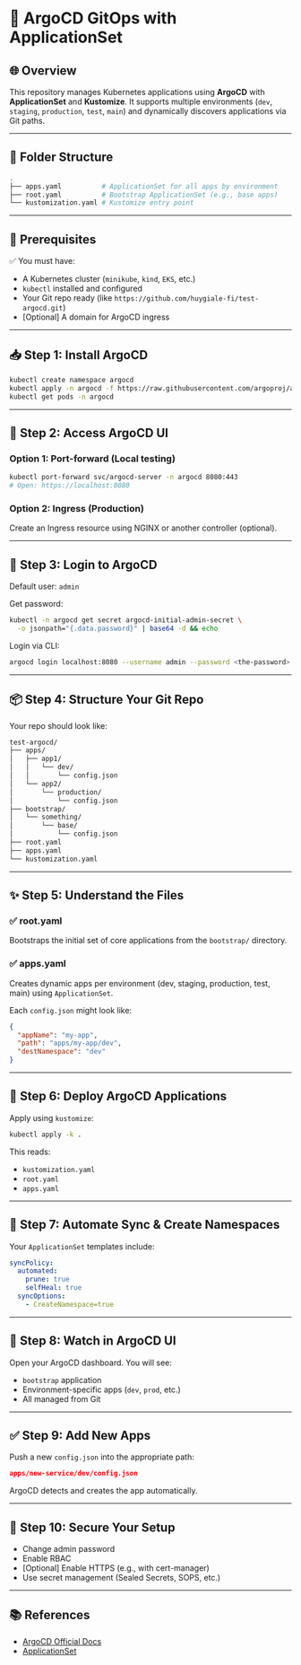 
# 🚀 ArgoCD GitOps with ApplicationSet

## 🌐 Overview

This repository manages Kubernetes applications using **ArgoCD** with **ApplicationSet** and **Kustomize**. It supports multiple environments (`dev`, `staging`, `production`, `test`, `main`) and dynamically discovers applications via Git paths.

---

## 📁 Folder Structure

```bash
.
├── apps.yaml          # ApplicationSet for all apps by environment
├── root.yaml          # Bootstrap ApplicationSet (e.g., base apps)
└── kustomization.yaml # Kustomize entry point
```

---

## 🔧 Prerequisites

✅ You must have:

- A Kubernetes cluster (`minikube`, `kind`, `EKS`, etc.)
- `kubectl` installed and configured
- Your Git repo ready (like `https://github.com/huygiale-fi/test-argocd.git`)
- [Optional] A domain for ArgoCD ingress

---

## 📥 Step 1: Install ArgoCD

```bash
kubectl create namespace argocd
kubectl apply -n argocd -f https://raw.githubusercontent.com/argoproj/argo-cd/stable/manifests/install.yaml
kubectl get pods -n argocd
```

---

## 🔐 Step 2: Access ArgoCD UI

### Option 1: Port-forward (Local testing)

```bash
kubectl port-forward svc/argocd-server -n argocd 8080:443
# Open: https://localhost:8080
```

### Option 2: Ingress (Production)

Create an Ingress resource using NGINX or another controller (optional).

---

## 🔑 Step 3: Login to ArgoCD

Default user: `admin`

Get password:

```bash
kubectl -n argocd get secret argocd-initial-admin-secret \
  -o jsonpath="{.data.password}" | base64 -d && echo
```

Login via CLI:

```bash
argocd login localhost:8080 --username admin --password <the-password> --insecure
```

---

## 📦 Step 4: Structure Your Git Repo

Your repo should look like:

```bash
test-argocd/
├── apps/
│   ├── app1/
│   │   └── dev/
│   │       └── config.json
│   └── app2/
│       └── production/
│           └── config.json
├── bootstrap/
│   └── something/
│       └── base/
│           └── config.json
├── root.yaml
├── apps.yaml
└── kustomization.yaml
```

---

## ✨ Step 5: Understand the Files

### ✅ root.yaml

Bootstraps the initial set of core applications from the `bootstrap/` directory.

### ✅ apps.yaml

Creates dynamic apps per environment (dev, staging, production, test, main) using `ApplicationSet`.

Each `config.json` might look like:

```json
{
  "appName": "my-app",
  "path": "apps/my-app/dev",
  "destNamespace": "dev"
}
```

---

## 🚀 Step 6: Deploy ArgoCD Applications

Apply using `kustomize`:

```bash
kubectl apply -k .
```

This reads:

- `kustomization.yaml`
- `root.yaml`
- `apps.yaml`

---

## 🔄 Step 7: Automate Sync & Create Namespaces

Your `ApplicationSet` templates include:

```yaml
syncPolicy:
  automated:
    prune: true
    selfHeal: true
  syncOptions:
    - CreateNamespace=true
```

---

## 👀 Step 8: Watch in ArgoCD UI

Open your ArgoCD dashboard. You will see:

- `bootstrap` application
- Environment-specific apps (`dev`, `prod`, etc.)
- All managed from Git

---

## ✅ Step 9: Add New Apps

Push a new `config.json` into the appropriate path:

```json
apps/new-service/dev/config.json
```

ArgoCD detects and creates the app automatically.

---

## 🔐 Step 10: Secure Your Setup

- Change admin password
- Enable RBAC
- [Optional] Enable HTTPS (e.g., with cert-manager)
- Use secret management (Sealed Secrets, SOPS, etc.)

---

## 📚 References

- [ArgoCD Official Docs](https://argo-cd.readthedocs.io/)
- [ApplicationSet](https://argo-cd.readthedocs.io/en/stable/operator-manual/applicationset/)
